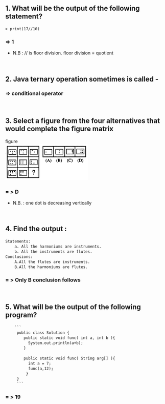 ## 1.  What will be the output of the following statement?
    > print(17//10)

### => 1

* N.B : // is floor division. floor division = quotient

&nbsp;

## 2.  Java ternary operation sometimes is called -
### => conditional operator

&nbsp;


## 3.  Select a figure from the four alternatives that would complete the figure matrix  

figure <br>
    <img src="https://github.com/Chaitalykundu/Coding-Sitewise/blob/master/Coding-Ninja/MCQ/2023/assets/fig.png">

### = > D

* N.B. : one dot is decreasing vertically

&nbsp;

## 4.  Find the output :

    Statements: 
        a. All the harmoniums are instruments.
        b. All the instruments are flutes.
    Conclusions:
        A.All the flutes are instruments.
        B.All the harmoniums are flutes.
        
### = > Only B conclusion follows
 
 &nbsp;

 
## 5. What will be the output of the following program?
        ```
         public class Solution {
            public static void func( int a, int b ){
              System.out.println(a+b);
            }

            public static void func( String arg[] ){
              int a = 7;
              func(a,12);
             }
         }
         ```
         
 ###  = > 19
   
   
